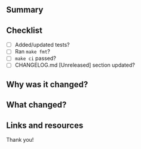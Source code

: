## Summary

<!--
Tell us in a few words or lines what this PR is about.
 -->

## Checklist

- [ ] Added/updated tests?
- [ ] Ran `make fmt`?
- [ ] `make ci` passed?
- [ ] CHANGELOG.md [Unreleased] section updated?

## Why was it changed?

<!--
Add some context helping other contributors to understand the intentions.
-->

## What changed?

<!--
Ideally a list describing all important changes
-->

## Links and resources

<!--
Perfect space for a link to a GitHub issue
-->

Thank you!
